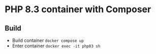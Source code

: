 # PHP 8.3 container with Composer

## Build
- Build container `docker compose up`
- Enter container `docker exec -it php83 sh`

